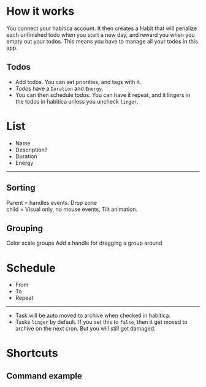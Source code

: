 # How it works
You connect your habitica account. It then creates a Habit that will penalize each unfinished todo when you start a new day, and reward you when you empty out your todos. This means you have to manage all your todos in this app.

## Todos

* Add todos. You can set priorities, and tags with it.  
* Todos have a `Duration` and `Energy`.  
* You can then schedule todos. You can have it repeat, and it lingers in the todos in habitica unless you uncheck `linger`.

# List
* Name
* Description?
* Duration
* Energy
---
## Sorting
Parent = handles events. Drop zone  
child = Visual only, no mouse events, Tilt animation.

## Grouping
Color scale groups
Add a handle for dragging a group around

# Schedule

* From 
* To
* Repeat
---
* Task will be auto moved to archive when checked in habitica.
* Tasks `linger` by default. If you set this to `false`, then it get moved to archive on the next cron. But you will still get damaged.


# Shortcuts

## Command example
